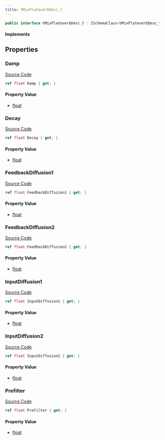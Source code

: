 ```yaml
---
title: VMixPlateverbDesc_t
---
```


```csharp
public interface VMixPlateverbDesc_t : ISchemaClass<VMixPlateverbDesc_t>, ISchemaField, ISchemaClass, INativeHandle
```

#### Implements

## Properties

### Damp

[Source Code](https://github.com/swiftly-solution/swiftlys2/blob/beta/managed/src/SwiftlyS2.Generated/Schemas/Interfaces/VMixPlateverbDesc_t.cs#L24)

```csharp
ref float Damp { get; }
```

#### Property Value

- [float](https://learn.microsoft.com/dotnet/api/system.single)

### Decay

[Source Code](https://github.com/swiftly-solution/swiftlys2/blob/beta/managed/src/SwiftlyS2.Generated/Schemas/Interfaces/VMixPlateverbDesc_t.cs#L22)

```csharp
ref float Decay { get; }
```

#### Property Value

- [float](https://learn.microsoft.com/dotnet/api/system.single)

### FeedbackDiffusion1

[Source Code](https://github.com/swiftly-solution/swiftlys2/blob/beta/managed/src/SwiftlyS2.Generated/Schemas/Interfaces/VMixPlateverbDesc_t.cs#L26)

```csharp
ref float FeedbackDiffusion1 { get; }
```

#### Property Value

- [float](https://learn.microsoft.com/dotnet/api/system.single)

### FeedbackDiffusion2

[Source Code](https://github.com/swiftly-solution/swiftlys2/blob/beta/managed/src/SwiftlyS2.Generated/Schemas/Interfaces/VMixPlateverbDesc_t.cs#L28)

```csharp
ref float FeedbackDiffusion2 { get; }
```

#### Property Value

- [float](https://learn.microsoft.com/dotnet/api/system.single)

### InputDiffusion1

[Source Code](https://github.com/swiftly-solution/swiftlys2/blob/beta/managed/src/SwiftlyS2.Generated/Schemas/Interfaces/VMixPlateverbDesc_t.cs#L18)

```csharp
ref float InputDiffusion1 { get; }
```

#### Property Value

- [float](https://learn.microsoft.com/dotnet/api/system.single)

### InputDiffusion2

[Source Code](https://github.com/swiftly-solution/swiftlys2/blob/beta/managed/src/SwiftlyS2.Generated/Schemas/Interfaces/VMixPlateverbDesc_t.cs#L20)

```csharp
ref float InputDiffusion2 { get; }
```

#### Property Value

- [float](https://learn.microsoft.com/dotnet/api/system.single)

### Prefilter

[Source Code](https://github.com/swiftly-solution/swiftlys2/blob/beta/managed/src/SwiftlyS2.Generated/Schemas/Interfaces/VMixPlateverbDesc_t.cs#L16)

```csharp
ref float Prefilter { get; }
```

#### Property Value

- [float](https://learn.microsoft.com/dotnet/api/system.single)

